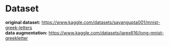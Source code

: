 # Dataset

**original dataset:** https://www.kaggle.com/datasets/sayangupta001/mnist-greek-letters \
**data augmentation:** https://www.kaggle.com/datasets/jarex616/long-mnist-greekletter
